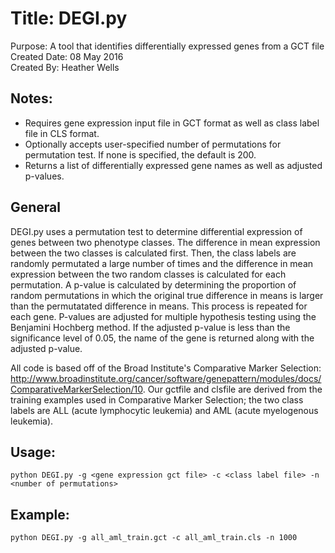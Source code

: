 # Title: DEGI.py  
Purpose: A tool that identifies differentially expressed genes from a GCT file  
Created Date: 08 May 2016  
Created By: Heather Wells  

## Notes:  
 * Requires gene expression input file in GCT format as well as class label file in CLS format.  
 * Optionally accepts user-specified number of permutations for permutation test. If none is specified, the default is 200.  
 * Returns a list of differentially expressed gene names as well as adjusted p-values. 

## General  
DEGI.py uses a permutation test to determine differential expression of genes between two phenotype classes. The difference in mean expression between the two classes is calculated first. Then, the class labels are randomly permutated a large number of times and the difference in mean expression between the two random classes is calculated for each permutation. A p-value is calculated by determining the proportion of random permutations in which the original true difference in means is larger than the permutatated difference in means. This process is repeated for each gene. P-values are adjusted for multiple hypothesis testing using the Benjamini Hochberg method. If the adjusted p-value is less than the significance level of 0.05, the name of the gene is returned along with the adjusted p-value.

All code is based off of the Broad Institute's Comparative Marker Selection:
http://www.broadinstitute.org/cancer/software/genepattern/modules/docs/ComparativeMarkerSelection/10. Our gctfile and clsfile are derived from the training examples used in Comparative Marker Selection; the two class labels are ALL (acute lymphocytic leukemia) and AML (acute myelogenous leukemia).  

## Usage:  
```
python DEGI.py -g <gene expression gct file> -c <class label file> -n <number of permutations>
```
## Example:  
```
python DEGI.py -g all_aml_train.gct -c all_aml_train.cls -n 1000
```


